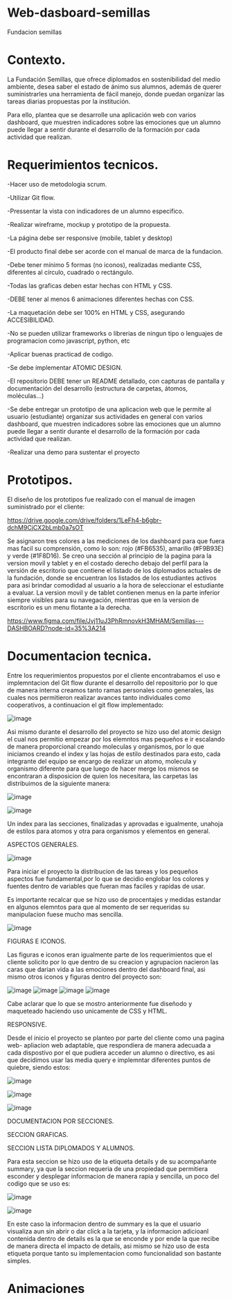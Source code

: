 # Web-dasboard-semillas
Fundacion semillas

# Contexto.

La Fundación Semillas, que ofrece diplomados en sostenibilidad del medio ambiente, desea saber el estado de ánimo sus alumnos, además de querer suministrarles una herramienta de fácil manejo, donde puedan organizar las tareas diarias propuestas por la institución.

Para ello, plantea que se desarrolle una aplicación web con varios dashboard, que muestren indicadores sobre las emociones que un alumno puede llegar a sentir durante el desarrollo de la formación por cada actividad que realizan.

# Requerimientos tecnicos.

-Hacer uso de metodologia scrum.

-Utilizar Git flow.

-Pressentar la vista con indicadores de un alumno especifico.

-Realizar wireframe, mockup y prototipo de la propuesta.

-La página debe ser responsive (mobile, tablet y desktop)

-El producto final debe ser acorde con el manual de marca de la fundacion.

-Debe tener mínimo 5 formas (no iconos), realizadas mediante CSS, diferentes al círculo, cuadrado o rectángulo.

-Todas las graficas deben estar hechas con HTML y CSS.

-DEBE tener al menos 6 animaciones diferentes hechas con CSS.

-La maquetación debe ser 100% en HTML y CSS, asegurando ACCESIBILIDAD.

-No se pueden utilizar frameworks o librerias de ningun tipo o lenguajes de programacion como javascript, python, etc

-Aplicar buenas practicad de codigo.

-Se debe implementar ATOMIC DESIGN.

-El repositorio DEBE tener un README detallado, con capturas de pantalla y documentación del desarrollo (estructura de carpetas, átomos, moléculas…)

-Se debe entregar un prototipo de una aplicacion web que le permite al usuario (estudiante) organizar sus actividades en general con varios dashboard, que muestren indicadores sobre las emociones que un alumno puede llegar a sentir durante el desarrollo de la formación por cada actividad que realizan.

-Realizar una demo para sustentar el proyecto


# Prototipos.

El diseño de los prototipos fue realizado con el manual de imagen suministrado por el cliente: 

https://drive.google.com/drive/folders/1LeFh4-b6gbr-dchM9CjCX2bLmb0a7sOT


Se asignaron tres colores a las mediciones de los dashboard para que fuera mas facil su comprensión, como lo son: rojo (#FB6535), amarillo (#F9B93E) y verde (#1F8D16).
Se creo una sección al principio de la pagina para la version movil y tablet y en el costado derecho debajo del perfil para la versión de escritorio que contiene el listado de los diplomados actuales de la fundación, donde se encuentran los listados de los estudiantes activos para asi brindar comodidad al usuario a la hora de seleccionar el estudiante a evaluar.
La version movil y de tablet contienen menus en la parte inferior siempre visibles para su navegación, mientras que en la version de escritorio es un menu flotante a la derecha.

https://www.figma.com/file/Jvj11uJ3PhRmnovkH3MHAM/Semillas---DASHBOARD?node-id=35%3A214


# Documentacion tecnica.

Entre los requerimientos propuestos por el cliente encontrabamos el uso e implemntacion del Git flow durante el desarrollo del repositorio por lo que de manera interna creamos tanto ramas personales como generales, las cuales nos permitieron realizar avances tanto individuales como cooperativos, a continuacion el git flow implementado:

![image](https://user-images.githubusercontent.com/114700033/199152165-81ba5fa7-c6e2-4722-acfd-e2ee08af0b3b.png)

Asi mismo durante el desarrollo del proyecto se hizo uso del atomic design el cual nos permitio empezar por los elemntos mas pequeños e ir escalando de manera proporcional creando moleculas y organismos, por lo que iniciamos creando el index y las hojas de estilo destinados para esto, cada integrante del equipo se encargo de realizar un atomo, molecula y organismo diferente para que luego de hacer merge los mismos se encontraran a disposicion de quien los necesitara, las carpetas las distribuimos de la siguiente manera:


![image](https://user-images.githubusercontent.com/114700033/199151524-94751197-ec6b-4c42-9e62-da3d95fd3619.png)

![image](https://user-images.githubusercontent.com/114700033/199151681-9ca6c862-916c-4cf0-8345-c4ae926e3380.png)


Un index para las secciones, finalizadas y aprovadas e igualmente, unahoja de estilos para atomos y otra para organismos y elementos en general.

ASPECTOS GENERALES.

![image](https://user-images.githubusercontent.com/114700033/199152556-5933f866-3dcd-440a-a8b7-9466d1f1f664.png)

Para iniciar el proyecto la distribucion de las tareas y los pequeños aspectos fue fundamental,por lo que se decidio englobar los colores y fuentes dentro de variables que fueran mas faciles y rapidas de usar.

Es importante recalcar que se hizo uso de procentajes y medidas estandar en algunos elemntos para que al momento de ser requeridas su manipulacion fuese mucho mas sencilla.

![image](https://user-images.githubusercontent.com/114700033/199152806-483b43ef-87ee-4170-83a4-cb6bed2fe324.png)

FIGURAS E ICONOS.

Las figuras e iconos eran igualmente parte de los requerimientos que el cliente solicito por lo que dentro de su creacion y agrupacion nacieron las caras que darian vida a las emociones dentro del dashboard final, asi mismo otros iconos y figuras dentro del proyecto son:

![image](https://user-images.githubusercontent.com/114700033/199153982-783cba42-1263-4f2c-b190-d123b43e36d2.png)
![image](https://user-images.githubusercontent.com/114700033/199154431-a6bba177-7de0-46e0-b302-768685862069.png)
![image](https://user-images.githubusercontent.com/114700033/199154556-7e0870b0-ce3c-4272-814a-30af6e800300.png)
![image](https://user-images.githubusercontent.com/114700033/199154486-c3245eef-c562-4277-9861-fcca4a7dcee0.png)

Cabe aclarar que lo que se mostro anteriormente fue diseñodo y maqueteado haciendo uso unicamente de CSS y HTML.

RESPONSIVE.

Desde el inicio el proyecto se planteo por parte del cliente como una pagina web- apliacion web adaptable, que respondiera de manera adecuada a cada dispostivo por el que pudiera acceder un alumno o directivo, es asi que decidimos usar las media query e implemntar diferentes puntos de quiebre, siendo estos:

![image](https://user-images.githubusercontent.com/114700033/199155659-d7b476a0-f1ea-4633-9c5a-200fb36c8536.png)

![image](https://user-images.githubusercontent.com/114700033/199155740-b97a0654-1433-417b-88a8-c3f341b3714c.png)

![image](https://user-images.githubusercontent.com/114700033/199155812-a30e52f9-6b23-4f6c-b7cd-fd50db11ab00.png)


DOCUMENTACION POR SECCIONES.

SECCION GRAFICAS.


SECCION LISTA DIPLOMADOS Y ALUMNOS.

Para esta seccion se hizo uso de la etiqueta details y de su acompañante summary, ya que la seccion requeria de una propiedad que permitiera esconder y desplegar informacion de manera rapia y sencilla, un poco del codigo que se uso es:

![image](https://user-images.githubusercontent.com/114700033/199157729-f34bf1b2-5c65-4a7a-b0c3-dd8a75a82b7e.png)

![image](https://user-images.githubusercontent.com/114700033/199157993-2f6edb29-dfb3-4b34-a7b2-6f71acf55990.png)

En este caso la informacion dentro de summary es la que el usuario visualiza aun sin abrir o dar click a la tarjeta, y la informacion adicioanl contenida dentro de details es la que se enconde y por ende la que recibe de manera directa el impacto de details, asi mismo se hizo uso de esta etiqueta porque tanto su implementacion como funcionalidad son bastante simples.

# Animaciones


